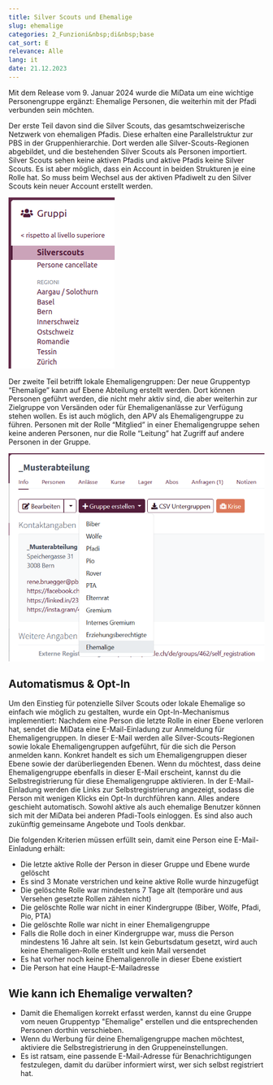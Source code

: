 ```yaml
---
title: Silver Scouts und Ehemalige
slug: ehemalige
categories: 2_Funzioni&nbsp;di&nbsp;base
cat_sort: E
relevance: Alle
lang: it
date: 21.12.2023
---
```


Mit dem Release vom 9. Januar 2024 wurde die MiData um eine wichtige Personengruppe ergänzt: Ehemalige Personen, die weiterhin mit der Pfadi verbunden sein möchten.

Der erste Teil davon sind die Silver Scouts, das gesamtschweizerische Netzwerk von ehemaligen Pfadis. Diese erhalten eine Parallelstruktur zur PBS in der Gruppenhierarchie. Dort werden alle Silver-Scouts-Regionen abgebildet, und die bestehenden Silver Scouts als Personen importiert. Silver Scouts sehen keine aktiven Pfadis und aktive Pfadis keine Silver Scouts. Es ist aber möglich, dass ein Account in beiden Strukturen je eine Rolle hat. So muss beim Wechsel aus der aktiven Pfadiwelt zu den Silver Scouts kein neuer Account erstellt werden.

![SiSc-Regionen](/images/basicfunctions/sisc_regionen_it.png)

Der zweite Teil betrifft lokale Ehemaligengruppen: Der neue Gruppentyp “Ehemalige” kann auf Ebene Abteilung erstellt werden. Dort können Personen geführt werden, die nicht mehr aktiv sind, die aber weiterhin zur Zielgruppe von Versänden oder für Ehemaligenanlässe zur Verfügung stehen wollen. Es ist auch möglich, den APV als Ehemaligengruppe zu führen. Personen mit der Rolle “Mitglied” in einer Ehemaligengruppe sehen keine anderen Personen, nur die Rolle “Leitung” hat Zugriff auf andere Personen in der Gruppe.

![Gruppe Ehemalige](/images/basicfunctions/ehemalige_de.png)

## Automatismus & Opt-In
Um den Einstieg für potenzielle Silver Scouts oder lokale Ehemalige so einfach wie möglich zu gestalten, wurde ein Opt-In-Mechanismus implementiert: Nachdem eine Person die letzte Rolle in einer Ebene verloren hat, sendet die MiData eine E-Mail-Einladung zur Anmeldung für Ehemaligengruppen. In dieser E-Mail werden alle Silver-Scouts-Regionen sowie lokale Ehemaligengruppen aufgeführt, für die sich die Person anmelden kann. Konkret handelt es sich um Ehemaligengruppen dieser Ebene sowie der darüberliegenden Ebenen. Wenn du möchtest, dass deine Ehemaligengruppe ebenfalls in dieser E-Mail erscheint, kannst du die Selbstregistrierung für diese Ehemaligengruppe aktivieren. In der E-Mail-Einladung werden die Links zur Selbstregistrierung angezeigt, sodass die Person mit wenigen Klicks ein Opt-In durchführen kann. Alles andere geschieht automatisch. Sowohl aktive als auch ehemalige Benutzer können sich mit der MiData bei anderen Pfadi-Tools einloggen. Es sind also auch zukünftig gemeinsame Angebote und Tools denkbar.

Die folgenden Kriterien müssen erfüllt sein, damit eine Person eine E-Mail-Einladung erhält:
- Die letzte aktive Rolle der Person in dieser Gruppe und Ebene wurde gelöscht
- Es sind 3 Monate    verstrichen und keine aktive Rolle wurde hinzugefügt
- Die gelöschte Rolle war mindestens 7 Tage alt (temporäre und aus Versehen gesetzte Rollen zählen nicht)
- Die gelöschte Rolle war nicht in einer Kindergruppe (Biber, Wölfe, Pfadi, Pio, PTA)
- Die gelöschte Rolle war nicht in einer Ehemaligengruppe
- Falls die Rolle doch in einer Kindergruppe war, muss die Person mindestens 16 Jahre alt sein. Ist kein Geburtsdatum gesetzt, wird auch keine Ehemaligen-Rolle erstellt und kein Mail versendet
- Es hat vorher noch keine Ehemaligenrolle in dieser Ebene existiert
- Die Person hat eine Haupt-E-Mailadresse

## Wie kann ich Ehemalige verwalten?
- Damit die Ehemaligen korrekt erfasst werden, kannst du eine Gruppe vom neuen Gruppentyp "Ehemalige" erstellen und die entsprechenden Personen dorthin verschieben.
- Wenn du Werbung für deine Ehemaligengruppe machen möchtest, aktiviere die Selbstregistrierung in den Gruppeneinstellungen.
- Es ist ratsam, eine passende E-Mail-Adresse für Benachrichtigungen festzulegen, damit du darüber informiert wirst, wer sich selbst registriert hat.